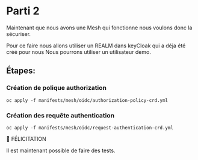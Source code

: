 # Parti 2

Maintenant que nous avons une Mesh qui fonctionne nous voulons donc la sécuriser.

Pour ce faire nous allons utiliser un REALM dans keyCloak qui a déja été créé pour nous
Nous pourrons utiliser un utilisateur demo.


## Étapes:


### Création de polique authorization
```
oc apply -f manifests/mesh/oidc/authorization-policy-crd.yml
```

### Création des requête authentication
```
oc apply -f manifests/mesh/oidc/request-authentication-crd.yml
```

:tada: FÉLICITATION

Il est maintenant possible de faire des tests.